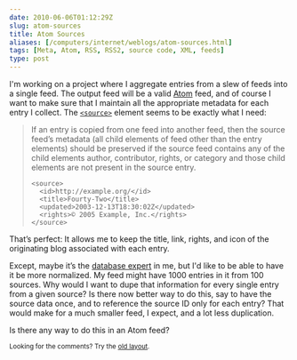 ```yaml
--- 
date: 2010-06-06T01:12:29Z
slug: atom-sources
title: Atom Sources
aliases: [/computers/internet/weblogs/atom-sources.html]
tags: [Meta, Atom, RSS, RSS2, source code, XML, feeds]
type: post
---
```


<p>I'm working on a project where I aggregate entries from a slew of feeds into a single feed. The output feed will be a valid <a href="http://www.atomenabled.org/">Atom</a> feed, and of course I want to make sure that I maintain all the appropriate metadata for each entry I collect. The <a href="http://www.atomenabled.org/developers/syndication/#optionalEntryElements"><code>&lt;source&gt;</code></a> element seems to be exactly what I need:</p>

<blockquote><p>If an entry is copied from one feed into another feed, then the source feed’s metadata (all child elements of feed other than the entry elements) should be preserved if the source feed contains any of the child elements author, contributor, rights, or category and those child elements are not present in the source entry.</p>

<pre><code>&lt;source&gt;
  &lt;id&gt;http://example.org/&lt;/id&gt;
  &lt;title&gt;Fourty-Two&lt;/title&gt;
  &lt;updated&gt;2003-12-13T18:30:02Z&lt;/updated&gt;
  &lt;rights&gt;© 2005 Example, Inc.&lt;/rights&gt;
&lt;/source&gt;
</code></pre></blockquote>

<p>That’s perfect: It allows me to keep the title, link, rights, and icon of the originating blog associated with each entry.</p>

<p>Except, maybe it’s the <a href="http://www.pgexperts.com/">database expert</a> in me, but I'd like to be able to have it be more normalized. My feed might have 1000 entries in it from 100 sources. Why would I want to dupe that information for every single entry from a given source? Is there now better way to do this, say to have the source data once, and to reference the source ID only for each entry? That would make for a much smaller feed, I expect, and a lot less duplication.</p>

<p>Is there any way to do this in an Atom feed?</p>

<p class="past"><small>Looking for the comments? Try the <a rel="nofollow" href="//past.justatheory.com/computers/internet/weblogs/atom-sources.html">old layout</a>.</small></p>


